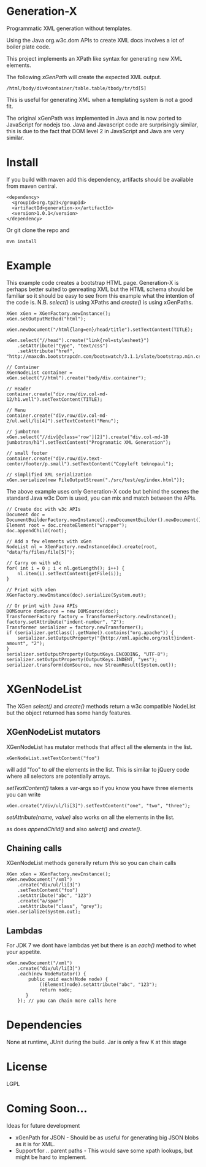 # Generation-X

Programmatic XML generation without templates.

Using the Java org.w3c.dom APIs to create XML docs involves a lot of boiler plate code.

This project implements an XPath like syntax for generating new XML elements.

The following _xGenPath_ will create the expected XML output.

    /html/body/div#container/table.table/tbody/tr/td[5]
    
This is useful for generating XML when a templating system is not a good fit.

The original xGenPath was implemented in Java and is now ported to JavaScript for nodejs too.
Java and Javascript code are surprisingly similar, this is due to the fact that DOM level 2
in JavaScript and Java are very similar.

# Install

If you build with maven add this dependency, artifacts should be available from maven central.

    <dependency>
      <groupId>org.tp23</groupId>
      <artifactId>generation-x</artifactId>
      <version>1.0.1</version>
    </dependency>

Or git clone the repo and 
		
    mvn install

# Example

This example code creates a bootstrap HTML page. Generation-X is perhaps better suited to genreating
XML but the HTML schema should be familiar so it should be easy to see from this example what
the intention of the code is.
N.B. _select()_ is using XPaths and _create()_ is using xGenPaths.

    XGen xGen = XGenFactory.newInstance();
    xGen.setOutputMethod("html");
		
    xGen.newDocument("/html{lang=en}/head/title").setTextContent(TITLE);
		
    xGen.select("//head").create("link{rel=stylesheet}")
        .setAttribute("type", "text/css")
        .setAttribute("href", "http://maxcdn.bootstrapcdn.com/bootswatch/3.1.1/slate/bootstrap.min.css");
		
    // Container
    XGenNodeList container = xGen.select("//html").create("body/div.container");

    // Header
    container.create("div.row/div.col-md-12/h1.well").setTextContent(TITLE);
		
    // Menu
    container.create("div.row/div.col-md-2/ul.well/li[4]").setTextContent("Menu");

    // jumbotron
    xGen.select("//div[@class='row'][2]").create("div.col-md-10 jumbotron/h1").setTextContent("Programatic XML Generation");
		
    // small footer
    container.create("div.row/div.text-center/footer/p.small").setTextContent("Copyleft teknopaul");
		
    // simplified XML serialization
    xGen.serialize(new FileOutputStream("./src/test/eg/index.html"));

The above example uses only Generation-X code but behind the scenes the standard Java w3c Dom is used, you can 
mix and match between the APIs.

    // Create doc with w3c APIs
    Document doc = DocumentBuilderFactory.newInstance().newDocumentBuilder().newDocument();
    Element root = doc.createElement("wrapper");
    doc.appendChild(root);

    // Add a few elements with xGen
    NodeList nl = XGenFactory.newInstance(doc).create(root, "data/fs/files/file[5]");

    // Carry on with w3c
    for( int i = 0 ; i < nl.getLength(); i++) {
        nl.item(i).setTextContent(getFile(i));
    }

    // Print with xGen
    XGenFactory.newInstance(doc).serialize(System.out);

    // Or print with Java APIs
    DOMSource domSource = new DOMSource(doc);
    TransformerFactory factory = TransformerFactory.newInstance();
    factory.setAttribute("indent-number", "2");
    Transformer serializer = factory.newTransformer();
    if (serializer.getClass().getName().contains("org.apache")) {
        serializer.setOutputProperty("{http://xml.apache.org/xslt}indent-amount", "2");
    }
    serializer.setOutputProperty(OutputKeys.ENCODING, "UTF-8");
    serializer.setOutputProperty(OutputKeys.INDENT, "yes");
    serializer.transform(domSource, new StreamResult(System.out));

# XGenNodeList

The XGen _select()_ and _create()_ methods return a w3c compatible NodeList but the object returned has some handy features.

## XGenNodeList mutators

XGenNodeList has mutator methods that affect all the elements in the list.

    xGenNodeList.setTextContent("foo")

will add "foo" to _all_ the elements in the list.  This is similar to jQuery code where all selectors are potentially arrays.

_setTextContent()_ takes a var-args so if you know you have three elements you can write

    xGen.create("/div/ul/li[3]").setTextContent("one", "two", "three");

_setAttribute(name, value)_ also works on all the elements in the list.

as does _appendChild()_ and also _select()_ and _create()_.

## Chaining calls

XGenNodeList methods generally return _this_ so you can chain calls

    XGen xGen = XGenFactory.newInstance();
    xGen.newDocument("/xml")
        .create("div/ul/li[3]")
        .setTextContent("foo")
        .setAttribute("abc", "123")
        .create("a/span")
        .setAttribute("class", "grey");
    xGen.serialize(System.out);

## Lambdas

For JDK 7 we dont have lambdas yet but there is an _each()_ method to whet your appetite.

    xGen.newDocument("/xml")
        .create("div/ul/li[3]")
        .each(new NodeMutator() {
            public void each(Node node) {
                ((Element)node).setAttribute("abc", "123");
                return node;
           }
        }); // you can chain more calls here

# Dependencies

None at runtime, JUnit during the build.
Jar is only a few K at this stage

# License

LGPL

# Coming Soon...

Ideas for future development

* xGenPath for JSON - Should be as useful for generating big JSON blobs as it is for XML.
* Support for .. parent paths - This would save some xpath lookups, but might be hard to implement.


